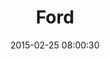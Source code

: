 ---
layout: post
title:  "Ford"
number: "56"
date:   2015-02-25 08:00:30
large-image: "https://farm9.staticflickr.com/8588/16025158983_409283b336_k.jpg"
---